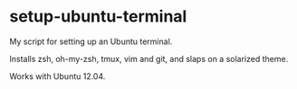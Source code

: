 setup-ubuntu-terminal
=====================

My script for setting up an Ubuntu terminal.

Installs zsh, oh-my-zsh, tmux, vim and git, and slaps on a solarized theme.

Works with Ubuntu 12.04.
